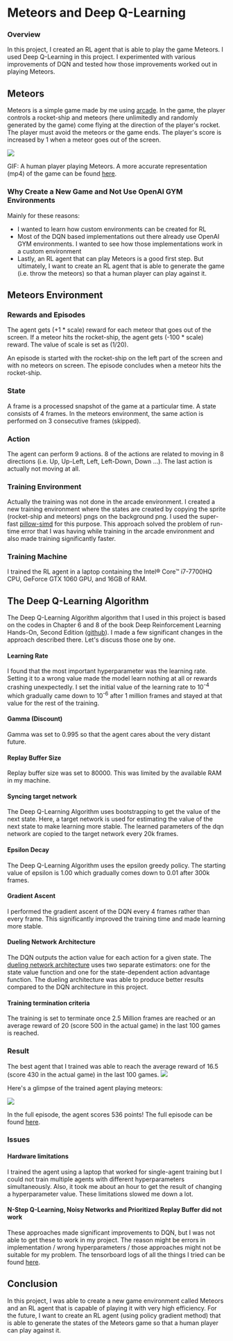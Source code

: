 # Meteors and Deep Q-Learning

### Overview
In this project, I created an RL agent that is able to play the game Meteors. I used Deep Q-Learning in this project. 
I experimented with various improvements of DQN and tested how those improvements worked out in playing Meteors. 

## Meteors
Meteors is a simple game made by me using [arcade](https://arcade.academy/). 
In the game, the player controls a rocket-ship and meteors (here unlimitedly and randomly generated by the game) come flying at the direction of the player's rocket. 
The player must avoid the meteors or the game ends. The player's score is increased by 1 when a meteor goes out of the screen.
   
![](https://github.com/fahimfss/RL/blob/master/DQN/MeteorGame/gifs_vids/run_human.gif?raw=true)

GIF: A human player playing Meteors. 
A more accurate representation (mp4) of the game can be found [here](https://github.com/fahimfss/RL/blob/master/DQN/MeteorGame/gifs_vids/run_human.mp4).

### Why Create a New Game and Not Use OpenAI GYM Environments
Mainly for these reasons: 
* I wanted to learn how custom environments can be created for RL
* Most of the DQN based implementations out there already use OpenAI GYM environments. I wanted to see how those implementations work in a custom environment
* Lastly, an RL agent that can play Meteors is a good first step. But ultimately, I want to create an RL agent that is able to generate the game (i.e. throw the meteors) 
so that a human player can play against it.   

## Meteors Environment

### Rewards and Episodes
The agent gets (+1 * scale) reward for each meteor that goes out of the screen. If a meteor hits the rocket-ship, the agent gets (-100 * scale) reward. 
The value of scale is set as (1/20). 
  
An episode is started with the rocket-ship on the left part of the screen and with no meteors on screen. The episode concludes when a meteor hits the rocket-ship.

### State
A frame is a processed snapshot of the game at a particular time. A state consists of 4 frames. In the meteors environment, 
the same action is performed on 3 consecutive frames (skipped). 

### Action
The agent can perform 9 actions. 8 of the actions are related to moving in 8 directions (i.e. Up, Up-Left, Left, Left-Down, Down ...). The last action is actually not moving at all.

### Training Environment
Actually the training was not done in the arcade environment. 
I created a new training environment where the states are created by copying the sprite (rocket-ship and meteors) pngs on the background png. 
I used the super-fast [pillow-simd](https://github.com/uploadcare/pillow-simd) for this purpose. This approach solved the problem of 
run-time error that I was having while training in the arcade environment and also made training significantly faster.

### Training Machine
I trained the RL agent in a laptop containing the Intel® Core™ i7-7700HQ CPU, GeForce GTX 1060 GPU, and 16GB of RAM.

## The Deep Q-Learning Algorithm 
The Deep Q-Learning Algorithm  algorithm that I used in this project is based on the codes in Chapter 6 and 8 of the book Deep Reinforcement Learning Hands-On, Second Edition 
([github](https://github.com/PacktPublishing/Deep-Reinforcement-Learning-Hands-On-Second-Edition)). I made a few significant changes in the approach described 
there. Let's discuss those one by one.

#### Learning Rate
I found that the most important hyperparameter was the learning rate. Setting it to a wrong value made the model learn nothing at all or rewards crashing
unexpectedly. I set the initial value of the learning rate to 10<sup>-4</sup> which gradually came down to 10<sup>-6</sup> after 1 million frames and stayed
at that value for the rest of the training.

#### Gamma (Discount)
Gamma was set to 0.995 so that the agent cares about the very distant future. 

#### Replay Buffer Size
Replay buffer size was set to 80000. This was limited by the available RAM in my machine.

#### Syncing target network
The Deep Q-Learning Algorithm uses bootstrapping to get the value of the next state. Here, a target network is used for estimating the value of the next state to make learning more stable. The learned parameters of the dqn network are copied to the target network every 20k frames.

#### Epsilon Decay
The Deep Q-Learning Algorithm uses the epsilon greedy policy. The starting value of epsilon is 1.00 which gradually comes down to 0.01 after 300k frames.

#### Gradient Ascent
I performed the gradient ascent of the DQN every 4 frames rather than every frame. This significantly improved the training time and made learning more stable.

#### Dueling Network Architecture
The DQN outputs the action value for each action for a given state. The [dueling network architecture](https://arxiv.org/abs/1511.06581) uses two separate estimators: one for the state value function and one for the state-dependent action advantage function. The dueling architecture was able to produce better results compared to the DQN architecture in this project. 

#### Training termination criteria 
The training is set to terminate once 2.5 Million frames are reached or an average reward of 20 (score 500 in the actual game) in the last 100 games is reached. 


### Result
The best agent that I trained was able to reach the average reward of 16.5 (score 430 in the actual game) in the last 100 games.
![](https://github.com/fahimfss/RL/blob/master/DQN/Results.png?raw=true)

Here's a glimpse of the trained agent playing meteors:

![](https://github.com/fahimfss/RL/blob/master/DQN/MeteorGame/gifs_vids/run_ai.gif?raw=true)
  
In the full episode, the agent scores 536 points! The full episode can be found [here](https://github.com/fahimfss/RL/blob/master/DQN/MeteorGame/gifs_vids/run_ai.mp4).

### Issues
#### Hardware limitations
I trained the agent using a laptop that worked for single-agent training but I could not train multiple agents with different hyperparameters simultaneously. Also, it took me about an hour to get the result of changing a hyperparameter value. These limitations slowed me down a lot.

#### N-Step Q-Learning, Noisy Networks and Prioritized Replay Buffer did not work
These approaches made significant improvements to DQN, but I was not able to get these to work in my project. The reason might be errors in implementation / wrong hyperparameters / those approaches might not be suitable for my problem. The tensorboard logs of all the things I tried can be found [here](https://github.com/fahimfss/RL/tree/master/DQN/DQN_Dueling/log/tensorboard).

## Conclusion
In this project, I was able to create a new game environment called Meteors and an RL agent that is capable of playing it with very high efficiency. 
For the future, I want to create an RL agent (using policy gradient method) that is able to generate the states of the Meteors game so that a human player can play against it. 
